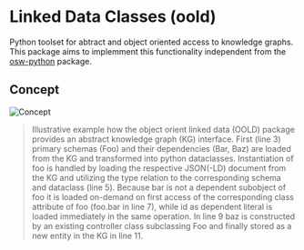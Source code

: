 # Linked Data Classes (oold)

Python toolset for abtract and object oriented access to knowledge graphs. This package aims to implemment this functionality independent from the [osw-python](https://github.com/OpenSemanticLab/osw-python) package.

## Concept

![Concept](./assets/oold_concept.png)

 > Illustrative example how the object orient linked data (OOLD) package provides an abstract knowledge graph (KG) interface. First (line 3) primary schemas (Foo) and their dependencies (Bar, Baz) are loaded from the KG and transformed into python dataclasses. Instantiation of foo is handled by loading the respective JSON(-LD) document from the KG and utilizing the type relation to the corresponding schema and dataclass (line 5). Because bar is not a dependent subobject of foo it is loaded on-demand on first access of the corresponding class attribute of foo (foo.bar in line 7), while id as dependent literal is loaded immediately in the same operation. In line 9 baz is constructed by an existing controller class subclassing Foo and finally stored as a new entity in the KG in line 11.
